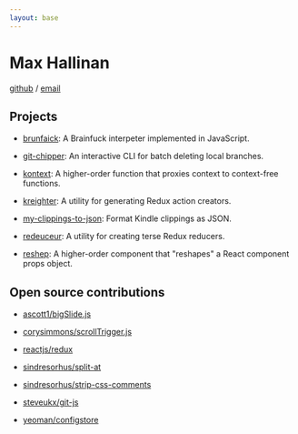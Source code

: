 ```yaml
---
layout: base
---
```


# Max Hallinan 

[github](https://github.com/maxhallinan) / [email](mailto:maxhallinan@riseup.net)


## Projects

- [brunfaick](https://github.com/maxhallinan/brunfaick): A Brainfuck interpeter 
  implemented in JavaScript.

- [git-chipper](https://github.com/maxhallinan/git-chipper): An interactive CLI 
  for batch deleting local branches.

- [kontext](https://github.com/maxhallinan/kontext): A higher-order function that 
  proxies context to context-free functions.

- [kreighter](https://github.com/maxhallinan/kreighter): A utility for generating 
  Redux action creators.

- [my-clippings-to-json](https://github.com/maxhallinan/my-clippings-to-json): 
  Format Kindle clippings as JSON.

- [redeuceur](https://github.com/maxhallinan/redeuceur): A utility for creating 
  terse Redux reducers.

- [reshep](https://github.com/maxhallinan/reshep): A higher-order component 
  that "reshapes" a React component props object.


## Open source contributions

- [ascott1/bigSlide.js](https://github.com/ascott1/bigSlide.js/commit/903b68643f492590c2ebbc5f963250c9bae80981)

- [corysimmons/scrollTrigger.js](https://github.com/corysimmons/scrollTrigger.js/commit/9894d854077666f1f65ebc237ec10fadf2cadecb)

- [reactjs/redux](https://github.com/reactjs/redux/commits?author=maxhallinan)

- [sindresorhus/split-at](https://github.com/sindresorhus/split-at/commit/a5c2a4fe65c1cad96600c8826daf4a6339dc2c1b)

- [sindresorhus/strip-css-comments](https://github.com/sindresorhus/strip-css-comments/commit/130c41cf66dfee858b5426a05c0d45f8e9afddbb)

- [steveukx/git-js](https://github.com/steveukx/git-js/commits?author=maxhallinan)

- [yeoman/configstore](https://github.com/yeoman/configstore/commits?author=maxhallinan)
